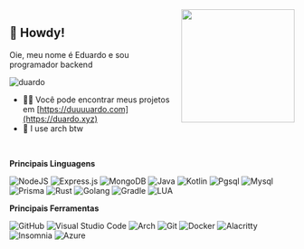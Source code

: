 <img align="right" src="https://c.tenor.com/DHUMi9jNHVYAAAAS/pop-cat.gif" width="200" height="200"/>

## 👋 Howdy!

Oie, meu nome é Eduardo e sou programador backend
<p align="left"> <img src="https://komarev.com/ghpvc/?username=Duuuuardo&label=Vizualizações%20no%20perfil&color=0e75b6&style=flat" alt="duardo" /> </p>


- 👨‍💻 Você pode encontrar meus projetos em [https://duuuuardo.com](https://duardo.xyz)
- 🐧 I use arch btw
<br>

**Principais Linguagens**

![NodeJS](https://img.shields.io/badge/node.js-6DA55F?style=for-the-badge&logo=node.js&logoColor=white)
![Express.js](https://img.shields.io/badge/express.js-%23404d59.svg?style=for-the-badge&logo=express&logoColor=%2361DAFB)
![MongoDB](https://img.shields.io/badge/MongoDB-%234ea94b.svg?style=for-the-badge&logo=mongodb&logoColor=white)
![Java](https://img.shields.io/badge/Java-ED8B00?style=for-the-badge&logo=java&logoColor=white)
![Kotlin](https://img.shields.io/badge/Kotlin-0095D5?&style=for-the-badge&logo=kotlin&logoColor=white)
![Pgsql](https://img.shields.io/badge/PostgreSQL-316192?style=for-the-badge&logo=postgresql&logoColor=white)
![Mysql](https://img.shields.io/badge/MySQL-005C84?style=for-the-badge&logo=mysql&logoColor=white)
![Prisma](https://img.shields.io/badge/Prisma-3982CE?style=for-the-badge&logo=Prisma&logoColor=white)
![Rust](https://img.shields.io/badge/Rust-black?style=for-the-badge&logo=rust&logoColor=#E57324)
![Golang](https://img.shields.io/badge/Go-00ADD8?style=for-the-badge&logo=go&logoColor=white)
![Gradle](https://img.shields.io/badge/gradle-02303A?style=for-the-badge&logo=gradle&logoColor=white)
![LUA](https://img.shields.io/badge/Lua-2C2D72?style=for-the-badge&logo=lua&logoColor=white)

**Principais Ferramentas**

![GitHub](https://img.shields.io/badge/github-%23121011.svg?style=for-the-badge&logo=github&logoColor=white)
![Visual Studio Code](https://img.shields.io/badge/Visual%20Studio%20Code-0078d7.svg?style=for-the-badge&logo=visual-studio-code&logoColor=white)
![Arch](https://img.shields.io/badge/Arch_Linux-1793D1?style=for-the-badge&logo=arch-linux&logoColor=white)
![Git](https://img.shields.io/badge/git-%23F05033.svg?style=for-the-badge&logo=git&logoColor=white)
![Docker](https://img.shields.io/badge/Docker-2CA5E0?style=for-the-badge&logo=docker&logoColor=white)
![Alacritty](https://img.shields.io/badge/alacritty-F46D01?style=for-the-badge&logo=alacritty&logoColor=white)
![Insomnia](https://img.shields.io/badge/Insomnia-5849be?style=for-the-badge&logo=Insomnia&logoColor=white)
![Azure](https://img.shields.io/badge/microsoft%20azure-0089D6?style=for-the-badge&logo=microsoft-azure&logoColor=white)
